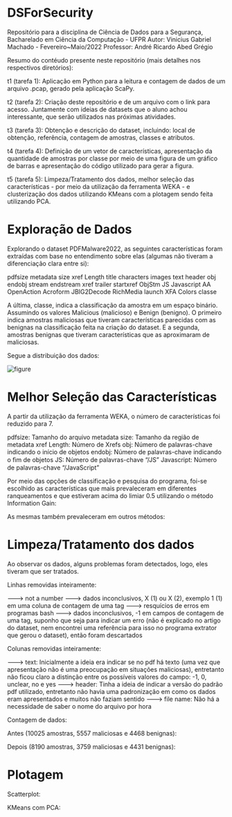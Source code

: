 # DSForSecurity
Repositório para a disciplina de Ciência de Dados para a Segurança,
Bacharelado em Ciência da Computação - UFPR
Autor: Vinicius Gabriel Machado - Fevereiro~Maio/2022
Professor: André Ricardo Abed Grégio

Resumo do contéudo presente neste repositório (mais detalhes nos respectivos diretórios):

t1 (tarefa 1): Aplicação em Python para a leitura e contagem de dados de um arquivo .pcap, gerado pela aplicação ScaPy.

t2 (tarefa 2): Criação deste repositório e de um arquivo com o link para acesso. Juntamente com ideias de datasets que o aluno achou interessante, que serão utilizados nas próximas atividades.

t3 (tarefa 3): Obtenção e descrição do dataset, incluindo: local de obtenção, referência, contagem de amostras, classes e atributos.

t4 (tarefa 4): Definição de um vetor de características, apresentação da quantidade de amostras por classe por meio de uma figura de um gráfico de barras e apresentação do código utilizado para gerar a figura.

t5 (tarefa 5): Limpeza/Tratamento dos dados, melhor seleção das características - por meio da utilização da ferramenta WEKA - e clusterização dos dados utilizando KMeans com a plotagem sendo feita utilizando PCA.

# Exploração de Dados

Explorando o dataset PDFMalware2022, as seguintes características foram extraídas com base no entendimento sobre elas (algumas não tiveram a diferenciação clara entre si):

pdfsize
metadata size
xref Length
title characters
images
text
header
obj
endobj
stream
endstream
xref
trailer
startxref
ObjStm
JS
Javascript
AA
OpenAction
Acroform
JBIG2Decode
RichMedia
launch
XFA
Colors
classe

A última, classe, indica a classificação da amostra em um espaço binário.
Assumindo os valores Malicious (malicioso) e Benign (benigno). O primeiro indica amostras maliciosas que tiveram características parecidas com as benignas na classificação feita na criação do dataset. E a segunda, amostras benignas que tiveram características que as aproximaram de maliciosas.

Segue a distribuição dos dados:

![figure](https://user-images.githubusercontent.com/85434478/159952469-80e983ef-f760-45fe-b686-a84ade1a38d8.png)

# Melhor Seleção das Características

A partir da utilização da ferramenta WEKA, o número de características foi reduzido para 7. 

pdfsize: Tamanho do arquivo
metadata size: Tamanho da região de metadata
xref Length: Número de Xrefs
obj: Número de palavras-chave indicando o início de objetos
endobj: Número de palavras-chave indicando o ﬁm de objetos
JS: Número de palavras-chave “/JS”
Javascript: Número de palavras-chave “/JavaScript”

Por meio das opções de classificação e pesquisa do programa, foi-se escolhido as características que mais prevaleceram em diferentes ranqueamentos e que estiveram acima do limiar 0.5 utilizando o método Information Gain:



As mesmas também prevaleceram em outros métodos:



# Limpeza/Tratamento dos dados

Ao observar os dados, alguns problemas foram detectados, logo, eles tiveram que ser tratados.

Linhas removidas inteiramente:

---> not a number
---> dados inconclusivos, X (1) ou X (2), exemplo 1 (1) em uma coluna de contagem de uma tag
---> resquícios de erros em programas bash
---> dados inconclusivos, -1 em campos de contagem de uma tag, suponho que seja para indicar um erro (não é explicado no artigo do dataset, nem encontrei uma referência para isso no programa extrator que gerou o dataset), então foram descartados

Colunas removidas inteiramente:

---> text: Inicialmente a ideia era indicar se no pdf há texto (uma vez que apresentação não é uma preocupação em situações maliciosas), entretanto não ficou claro a distinção entre os possíveis valores do campo: -1, 0, unclear, no e yes
---> header: Tinha a ideia de indicar a versão do padrão pdf utilizado, entretanto não havia uma padronização em como os dados eram apresentados e muitos não faziam sentido
---> file name: Não há a necessidade de saber o nome do arquivo por hora

Contagem de dados:

Antes (10025 amostras, 5557 maliciosas e 4468 benignas):



Depois (8190 amostras, 3759 maliciosas e 4431 benignas):



# Plotagem

Scatterplot:



KMeans com PCA:


